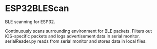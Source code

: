 # ESP32BLEScan
BLE scanning for ESP32.

Continuously scans surrounding environment for BLE packets. Filters out iOS-specific packets and logs advertisement data in serial monitor. serialReader.py reads from serial monitor and stores data in local files.
